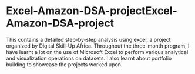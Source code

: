 # Excel-Amazon-DSA-projectExcel-Amazon-DSA-project
This contains a detailed step-by-step analysis using excel, a project organized by Digital Skill-Up Africa.  Throughout the three-month program, I have learnt a lot on the use of Microsoft Excel to perform various analytical and visualization operations on datasets. I also learnt about portfolio building to showcase the projects worked upon.
